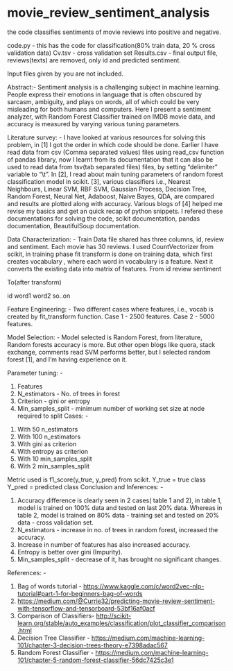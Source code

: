 # movie_review_sentiment_analysis
the code classifies sentiments of movie reviews into positive and negative.


code.py - this has the code for classification(80% train data, 20 % cross validation data)
Cv.tsv  - cross validation set
Results.csv - final output file, reviews(texts) are removed, only id and predicted sentiment.



Input files given by you are not included.


Abstract:- 
Sentiment analysis is a challenging subject in machine learning. People express their emotions in language that is often obscured by sarcasm, ambiguity, and plays on words, all of which could be very misleading for both humans and computers. Here I present a sentiment analyzer, with Random Forest Classifier trained on IMDB movie data, and accuracy is measured by varying various tuning parameters. 

Literature survey: -
I have looked at various resources for solving this problem, in [1] I got the order in which code should be done. Earlier I have read data from csv (Comma separated values) files using read_csv function of pandas library, now I learnt from its documentation that it can also be used to read data from tsv(tab separated files) files, by setting “delimiter” variable to “\t”. In [2], I read about main tuning parameters of random forest classification model in scikit. [3], various classifiers i.e., Nearest Neighbours, Linear SVM, RBF SVM, Gaussian Process, Decision Tree, Random Forest, Neural Net, Adaboost, Naive Bayes, QDA, are compared and results are plotted along with accuracy.  Various blogs of [4] helped me revise my basics and get an quick recap of python snippets. I refered these documentations for solving the code, scikit documentation, pandas documentation, BeautifulSoup documentation.

Data Characterization: -
Train Data file shared has three columns, id, review and sentiment. Each movie has 30 reviews. I used CountVectorizer from scikit, in training phase fit transform is done on training data, which first creates vocabulary , where each word in vocabulary is a feature. Next it converts the existing data into matrix of features. 
From 
id	review	sentiment
		
To(after transform)

id	word1	word2	so..on
			
			


Feature Engineering: - 
Two different cases where features, i.e., vocab is created by fit_transform function.
Case 1 - 2500 features.
Case 2 - 5000 features.


Model Selection: - 
Model selected is Random Forest, from literature, Random forests accuracy is more. But other open blogs like quora, stack exchange, comments read SVM performs better, but I selected random forest [1], and I’m having experience on it.

Parameter tuning: - 
1.	Features
2.	N_estimators - No. of trees in forest
3.	Criterion - gini or entropy
4.	Min_samples_split - minimum number of working set size at node required to split
Cases: - 
1)	With 50 n_estimators
2)	With 100 n_estimators
3)	With gini as criterion
4)	With entropy as criterion
5)	With 10 min_samples_split
6)	With 2 min_samples_split


Metric used is f1_score(y_true, y_pred) from scikit. 
Y_true =  true class
Y_pred = predicted class
Conclusion and Inferences: - 
1)	Accuracy difference is clearly seen in 2 cases( table 1 and 2), in table 1, model is trained on 100% data and tested on last 20% data. Whereas in table 2, model is trained on 80% data - training set and tested on 20% data -  cross validation set. 
2)	N_estimators - increase in no. of trees in random forest, increased the accuracy.
3)	Increase in number of features has also increased accuracy.
4)	Entropy is better over gini (Impurity).
5)	Min_samples_split - decrease of it, has brought no significant changes.

References: - 
1.	Bag of words tutorial  - https://www.kaggle.com/c/word2vec-nlp-tutorial#part-1-for-beginners-bag-of-words
2.	https://medium.com/@Currie32/predicting-movie-review-sentiment-with-tensorflow-and-tensorboard-53bf16af0acf
3.	Comparison of Classifiers- http://scikit-learn.org/stable/auto_examples/classification/plot_classifier_comparison.html
4.	Decision Tree Classifier - https://medium.com/machine-learning-101/chapter-3-decision-trees-theory-e7398adac567
5.	Random Forest Classifier - https://medium.com/machine-learning-101/chapter-5-random-forest-classifier-56dc7425c3e1



